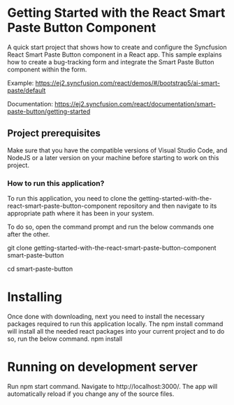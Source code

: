 # Getting Started with the React Smart Paste Button Component

A quick start project that shows how to create and configure the Syncfusion React Smart Paste Button component in a React app. This sample explains how to create a bug-tracking form and integrate the Smart Paste Button component within the form.

Example: https://ej2.syncfusion.com/react/demos/#/bootstrap5/ai-smart-paste/default 

Documentation: https://ej2.syncfusion.com/react/documentation/smart-paste-button/getting-started 

## Project prerequisites
Make sure that you have the compatible versions of Visual Studio Code, and NodeJS or a later version on your machine before starting to work on this project.

### How to run this application?

To run this application, you need to clone the getting-started-with-the-react-smart-paste-button-component repository and then navigate to its appropriate path where it has been in your system.

To do so, open the command prompt and run the below commands one after the other.

git clone getting-started-with-the-react-smart-paste-button-component smart-paste-button

cd smart-paste-button

# Installing
Once done with downloading, next you need to install the necessary packages required to run this application locally. The npm install command will install all the needed react packages into your current project and to do so, run the below command.
npm install

# Running on development server
Run npm start command. Navigate to http://localhost:3000/. The app will automatically reload if you change any of the source files.
